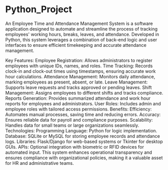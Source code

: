 # Python_Project
An Employee Time and Attendance Management System is a software application designed to automate and streamline the process of tracking employees' working hours, breaks, leaves, and attendance. Developed in Python, this system leverages a combination of back-end logic and user interfaces to ensure efficient timekeeping and accurate attendance management.

Key Features:
Employee Registration: Allows administrators to register employees with unique IDs, names, and roles.
Time Tracking: Records clock-in and clock-out times using timestamps, ensuring accurate work hour calculations.
Attendance Management: Monitors daily attendance, marking employees as present, absent, or late.
Leave Management: Supports leave requests and tracks approved or pending leaves.
Shift Management: Assigns employees to different shifts and tracks compliance.
Reports Generation: Provides summarized attendance and work hour reports for employees and administrators.
User Roles: Includes admin and employee roles with tailored access permissions.
Benefits:
Efficiency: Automates manual processes, saving time and reducing errors.
Accuracy: Ensures reliable data for payroll and compliance purposes.
Scalability: Handles data for small teams or large organizations seamlessly.
Technologies:
Programming Language: Python for logic implementation.
Database: SQLite or MySQL for storing employee records and attendance logs.
Libraries: Flask/Django for web-based systems or Tkinter for desktop GUIs.
APIs: Optional integration with biometric or RFID devices for automated input.
This system enhances operational transparency and ensures compliance with organizational policies, making it a valuable asset for HR and administrative teams.
